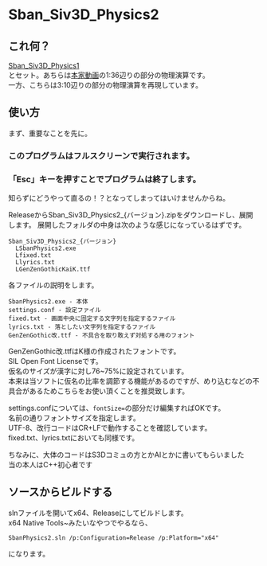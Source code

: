 # Sban_Siv3D_Physics2  
  
## これ何？  
[Sban_Siv3D_Physics1](https://github.com/0x-sinsu/Sban_Siv3D_Physics1)  
とセット。あちらは[本家動画](https://www.youtube.com/watch?v=7CUpc5K1li4)の1:36辺りの部分の物理演算です。  
一方、こちらは3:10辺りの部分の物理演算を再現しています。  
  
## 使い方  
まず、重要なことを先に。  

### このプログラムはフルスクリーンで実行されます。  
### 「Esc」キーを押すことでプログラムは終了します。  

知らずにどうやって直るの！？となってしまってはいけませんからね。  



ReleaseからSban_Siv3D_Physics2_{バージョン}.zipをダウンロードし、展開します。
展開したフォルダの中身は次のような感じになっているはずです。  
  
```
Sban_Siv3D_Physics2_{バージョン}
  LSbanPhysics2.exe
  Lfixed.txt
  Llyrics.txt
  LGenZenGothicKaiK.ttf
```

各ファイルの説明をします。  
  
    SbanPhysics2.exe - 本体  
    settings.conf - 設定ファイル  
    fixed.txt - 画面中央に固定する文字列を指定するファイル  
    lyrics.txt - 落としたい文字列を指定するファイル  
    GenZenGothic改.ttf - 不具合を取り敢えず対処する用のフォント  
  
GenZenGothic改.ttfはK様の作成されたフォントです。  
SIL Open Font Licenseです。  
仮名のサイズが漢字に対し76~75%に設定されています。  
本来は当ソフトに仮名の比率を調節する機能があるのですが、めり込むなどの不具合があるためこちらをお使い頂くことを推奨致します。  

settings.confについては、`fontSize=`の部分だけ編集すればOKです。  
名前の通りフォントサイズを指定します。  
UTF-8、改行コードはCR+LFで動作することを確認しています。  
fixed.txt、lyrics.txtにおいても同様です。


ちなみに、大体のコードはS3Dコミュの方とかAIとかに書いてもらいました  
当の本人はC++初心者です  
  
  
## ソースからビルドする  
slnファイルを開いてx64、Releaseにしてビルドします。  
x64 Native Tools~みたいなやつでやるなら、
```
SbanPhysics2.sln /p:Configuration=Release /p:Platform="x64"
```
になります。
